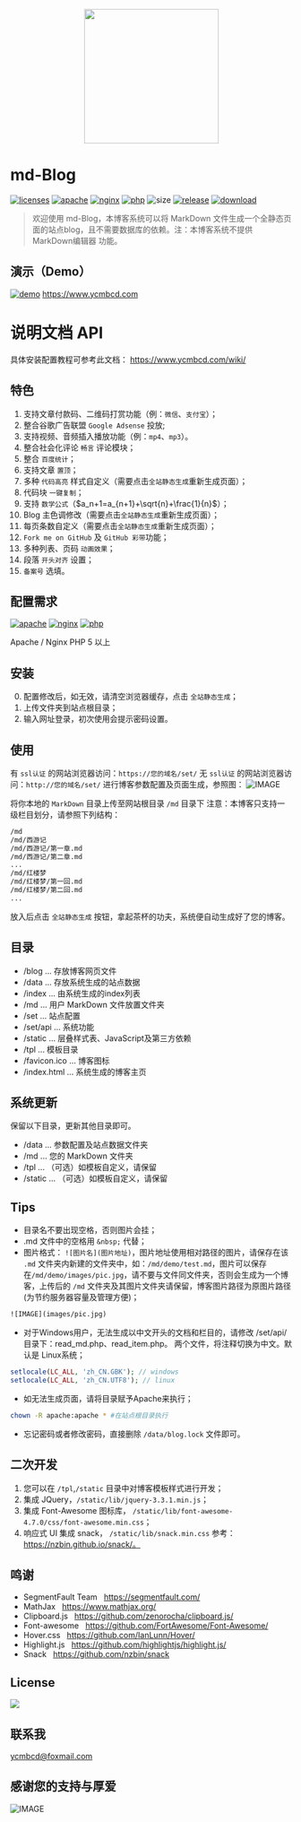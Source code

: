 <p align="center">
    <a href="https://www.ycmbcd.com" rel="nofollow">
        <img width="240" src="https://raw.githubusercontent.com/ycmbcd/images_repo/master/md-blog/logo.png">
    </a>
</p>

# md-Blog
[![licenses](https://img.shields.io/github/license/ycmbcd/md-Blog.svg?style=flat)](https://opensource.org/licenses/MIT)
[![apache](https://img.shields.io/badge/Apache-%5E2.4.33-orange.svg)](http://www.apache.org/dyn/closer.cgi)
[![nginx](https://img.shields.io/badge/Nginx-%5E1.14.2-red.svg)](http://nginx.org/)
[![php](https://img.shields.io/badge/php-%5E5.0-blue.svg)](http://www.php.net/downloads.php)
![size](https://img.shields.io/github/languages/code-size/ycmbcd/md-Blog.svg?style=flat)
[![release](https://img.shields.io/github/release/ycmbcd/md-Blog.svg?style=flat)](https://github.com/7vqinqiwei/md-Blog/releases)
[![download](https://img.shields.io/badge/Downloads-click-brightgreen.svg)](https://github.com/7vqinqiwei/md-Blog/releases)

> 欢迎使用 md-Blog，本博客系统可以将 MarkDown 文件生成一个全静态页面的站点blog，且不需要数据库的依赖。注：本博客系统不提供 MarkDown编辑器 功能。

## 演示（Demo）

[![demo](https://img.shields.io/badge/Demo-ycmbcd.com-brightgreen.svg)](https://www.ycmbcd.com) https://www.ycmbcd.com

# 说明文档 API

具体安装配置教程可参考此文档：
https://www.ycmbcd.com/wiki/

## 特色

1. 支持文章付款码、二维码打赏功能（例：`微信`、`支付宝`）；
1. 整合谷歌广告联盟 `Google Adsense` 投放;
1. 支持视频、音频插入播放功能（例：`mp4`、`mp3`）。
1. 整合社会化评论 `畅言` 评论模块；
1. 整合 `百度统计`；
1. 支持文章 `置顶`；
1. 多种 `代码高亮` 样式自定义（需要点击`全站静态生成`重新生成页面）；
1. 代码块 `一键复制`；
1. 支持 `数学公式`（$a_n+1=a_{n+1}+\sqrt{n}+\frac{1}{n}$）；
1. Blog 主色调修改（需要点击`全站静态生成`重新生成页面）；
1. 每页条数自定义（需要点击`全站静态生成`重新生成页面）；
1. `Fork me on GitHub` 及 `GitHub 彩带`功能；
1. 多种列表、页码 `动画效果`；
1. 段落 `开头对齐` 设置；
1. `备案号` 选填。

## 配置需求

[![apache](https://img.shields.io/badge/Apache-%5E2.4.33-orange.svg)](http://www.apache.org/dyn/closer.cgi)
[![nginx](https://img.shields.io/badge/Nginx-%5E1.14.2-red.svg)](http://nginx.org/)
[![php](https://img.shields.io/badge/php-%5E5.0-blue.svg)](http://www.php.net/downloads.php)

Apache / Nginx
PHP 5 以上

## 安装

0. 配置修改后，如无效，请清空浏览器缓存，点击 `全站静态生成`；
1. 上传文件夹到站点根目录；
2. 输入网址登录，初次使用会提示密码设置。

## 使用

有 `ssl认证` 的网站浏览器访问：`https://您的域名/set/`
无 `ssl认证` 的网站浏览器访问：`http://您的域名/set/`
进行博客参数配置及页面生成，参照图：
![IMAGE](https://raw.githubusercontent.com/ycmbcd/images_repo/master/md-blog/0.jpg)

将你本地的 `MarkDown` 目录上传至网站根目录 `/md` 目录下
注意：本博客只支持一级栏目划分，请参照下列结构：

```html
/md
/md/西游记
/md/西游记/第一章.md
/md/西游记/第二章.md
...
/md/红楼梦
/md/红楼梦/第一回.md
/md/红楼梦/第二回.md
...
```
放入后点击 `全站静态生成` 按钮，拿起茶杯的功夫，系统便自动生成好了您的博客。

## 目录

- /blog ... 存放博客网页文件
- /data ... 存放系统生成的站点数据
- /index ... 由系统生成的index列表
- /md ... 用户 MarkDown 文件放置文件夹
- /set ... 站点配置
- /set/api ... 系统功能
- /static ... 层叠样式表、JavaScript及第三方依赖
- /tpl ... 模板目录
- /favicon.ico ... 博客图标
- /index.html ... 系统生成的博客主页

## 系统更新

保留以下目录，更新其他目录即可。
- /data ... 参数配置及站点数据文件夹
- /md ... 您的 MarkDown 文件夹
- /tpl ... （可选）如模板自定义，请保留
- /static ... （可选）如模板自定义，请保留

## Tips

- 目录名不要出现空格，否则图片会挂；
- .md 文件中的空格用  `&nbsp;` 代替；
- 图片格式： `![图片名](图片地址)`，图片地址使用相对路径的图片，请保存在该 `.md` 文件夹内新建的文件夹中，如：`/md/demo/test.md`，图片可以保存在`/md/demo/images/pic.jpg`，请不要与文件同文件夹，否则会生成为一个博客，上传后的 `/md` 文件夹及其图片文件夹请保留，博客图片路径为原图片路径(为节约服务器容量及管理方便)；
```html
![IMAGE](images/pic.jpg)
```
- 对于Windows用户，无法生成以中文开头的文档和栏目的，请修改 /set/api/目录下：read_md.php、read_item.php。 两个文件，将注释切换为中文。默认是 Linux系统；
``` php
setlocale(LC_ALL, 'zh_CN.GBK'); // windows
setlocale(LC_ALL, 'zh_CN.UTF8'); // linux
```
- 如无法生成页面，请将目录赋予Apache来执行；
```bash
chown -R apache:apache * #在站点根目录执行
```
- 忘记密码或者修改密码，直接删除 `/data/blog.lock` 文件即可。

## 二次开发

1. 您可以在 `/tpl`,`/static` 目录中对博客模板样式进行开发；
2. 集成 JQuery，`/static/lib/jquery-3.3.1.min.js`；
3. 集成 Font-Awesome 图标库， `/static/lib/font-awesome-4.7.0/css/font-awesome.min.css`；
3. 响应式 UI 集成 snack， `/static/lib/snack.min.css` 参考：https://nzbin.github.io/snack/。

## 鸣谢

* SegmentFault Team &nbsp; https://segmentfault.com/
* MathJax &nbsp; https://www.mathjax.org/
* Clipboard.js &nbsp; https://github.com/zenorocha/clipboard.js/
* Font-awesome &nbsp; https://github.com/FortAwesome/Font-Awesome/
* Hover.css &nbsp; https://github.com/IanLunn/Hover/
* Highlight.js &nbsp; https://github.com/highlightjs/highlight.js/
* Snack &nbsp; https://github.com/nzbin/snack

## License
[![](https://img.shields.io/github/license/ycmbcd/md-Blog.svg?style=flat)](https://opensource.org/licenses/MIT)

## 联系我
ycmbcd@foxmail.com

## 感谢您的支持与厚爱

![IMAGE](https://raw.githubusercontent.com/ycmbcd/images_repo/master/md-blog/temp.jpg)
